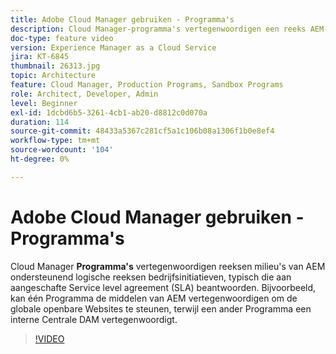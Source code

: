 ```yaml
---
title: Adobe Cloud Manager gebruiken - Programma's
description: Cloud Manager-programma's vertegenwoordigen een reeks AEM-omgevingen die ondersteuning bieden voor logische reeksen bedrijfsinitiatieven, die doorgaans overeenkomen met een aangeschafte Service level agreement (SLA). Bijvoorbeeld, kan één Programma de middelen van AEM vertegenwoordigen om de globale openbare Websites te steunen, terwijl een ander Programma een interne Centrale DAM vertegenwoordigt.
doc-type: feature video
version: Experience Manager as a Cloud Service
jira: KT-6845
thumbnail: 26313.jpg
topic: Architecture
feature: Cloud Manager, Production Programs, Sandbox Programs
role: Architect, Developer, Admin
level: Beginner
exl-id: 1dcbd6b5-3261-4cb1-ab20-d8812c0d070a
duration: 114
source-git-commit: 48433a5367c281cf5a1c106b08a1306f1b0e8ef4
workflow-type: tm+mt
source-wordcount: '104'
ht-degree: 0%

---
```


# Adobe Cloud Manager gebruiken - Programma&#39;s

Cloud Manager **Programma&#39;s** vertegenwoordigen reeksen milieu&#39;s van AEM ondersteunend logische reeksen bedrijfsinitiatieven, typisch die aan aangeschafte Service level agreement (SLA) beantwoorden. Bijvoorbeeld, kan één Programma de middelen van AEM vertegenwoordigen om de globale openbare Websites te steunen, terwijl een ander Programma een interne Centrale DAM vertegenwoordigt.

>[!VIDEO](https://video.tv.adobe.com/v/26313?quality=12&learn=on)
